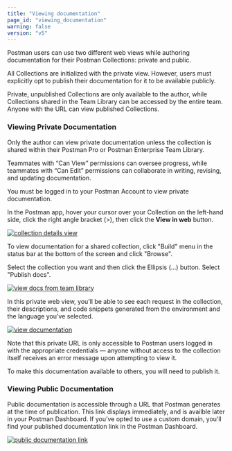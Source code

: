 ```yaml
---
title: "Viewing documentation"
page_id: "viewing_documentation"
warning: false
version: "v5"
---
```

Postman users can use two different web views while authoring documentation for their Postman Collections: private and public. 

All Collections are initialized with the private view. However, users must explicitly opt to publish their documentation for it to be available publicly. 

Private, unpublished Collections are only available to the author, while Collections shared in the Team Library can be accessed by the entire team. Anyone with the URL can view published Collections.

### Viewing Private Documentation

Only the author can view private documentation unless the collection is shared within their Postman Pro or Postman Enterprise Team Library. 

Teammates with “Can View” permissions can oversee progress, while teammates with “Can Edit” permissions can collaborate in writing, revising, and updating documentation. 

You must be logged in to your Postman Account to view private documentation.

In the Postman app, hover your cursor over your Collection on the left-hand side, click the right angle bracket (>), then click the **View in web** button. 

[![collection details view](https://s3.amazonaws.com/postman-static-getpostman-com/postman-docs/WS-docs-private-view.png)](https://s3.amazonaws.com/postman-static-getpostman-com/postman-docs/WS-docs-private-view.png)

To view documentation for a shared collection, click "Build" menu in the status bar at the bottom of the screen and click "Browse".

Select the collection you want and then click the Ellipsis (...) button. Select "Publish docs". 

[![view docs from team library](https://s3.amazonaws.com/postman-static-getpostman-com/postman-docs/WS-collection-pub-docs.png)](https://s3.amazonaws.com/postman-static-getpostman-com/postman-docs/WS-collection-pub-docs.png)

In this private web view, you’ll be able to see each request in the collection, their descriptions, and code snippets generated from the environment and the language you’ve selected.

[![view documentation](https://s3.amazonaws.com/postman-static-getpostman-com/postman-docs/docs-viewing.png)](https://s3.amazonaws.com/postman-static-getpostman-com/postman-docs/docs-viewing.png)

Note that this private URL is only accessible to Postman users logged in with the appropriate credentials — anyone without access to the collection itself receives an error message upon attempting to view it.

To make this documentation available to others, you will need to publish it.

### Viewing Public Documentation

Public documentation is accessible through a URL that Postman generates at the time of publication. This link displays immediately, and is availble later in your Postman Dashboard. If you’ve opted to use a custom domain, you’ll find your published documentation link in the Postman Dashboard.

[![public documentation link](https://s3.amazonaws.com/postman-static-getpostman-com/postman-docs/docs-public-view.png)](https://s3.amazonaws.com/postman-static-getpostman-com/postman-docs/docs-public-view.png)









